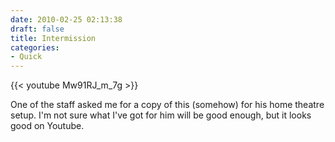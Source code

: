 ```yaml
---
date: 2010-02-25 02:13:38
draft: false
title: Intermission
categories:
- Quick
---
```


{{< youtube Mw91RJ_m_7g >}}

One of the staff asked me for a copy of this (somehow) for his home
theatre setup. I'm not sure what I've got for him will be good enough,
but it looks good on Youtube.

